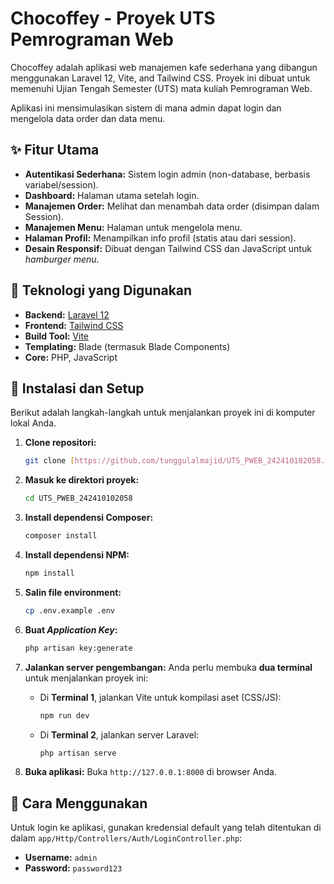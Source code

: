 # Chocoffey - Proyek UTS Pemrograman Web

Chocoffey adalah aplikasi web manajemen kafe sederhana yang dibangun menggunakan Laravel 12, Vite, and Tailwind CSS. Proyek ini dibuat untuk memenuhi Ujian Tengah Semester (UTS) mata kuliah Pemrograman Web.

Aplikasi ini mensimulasikan sistem di mana admin dapat login dan mengelola data order dan data menu.

## ✨ Fitur Utama

* **Autentikasi Sederhana:** Sistem login admin (non-database, berbasis variabel/session).
* **Dashboard:** Halaman utama setelah login.
* **Manajemen Order:** Melihat dan menambah data order (disimpan dalam Session).
* **Manajemen Menu:** Halaman untuk mengelola menu.
* **Halaman Profil:** Menampilkan info profil (statis atau dari session).
* **Desain Responsif:** Dibuat dengan Tailwind CSS dan JavaScript untuk *hamburger menu*.

## 🚀 Teknologi yang Digunakan

* **Backend:** [Laravel 12](https://laravel.com/)
* **Frontend:** [Tailwind CSS](https://tailwindcss.com/)
* **Build Tool:** [Vite](https://vitejs.dev/)
* **Templating:** Blade (termasuk Blade Components)
* **Core:** PHP, JavaScript

## 🔧 Instalasi dan Setup

Berikut adalah langkah-langkah untuk menjalankan proyek ini di komputer lokal Anda.

1.  **Clone repositori:**
    ```bash
    git clone [https://github.com/tunggulalmajid/UTS_PWEB_242410102058.git](https://github.com/tunggulalmajid/UTS_PWEB_242410102058.git)
    ```

2.  **Masuk ke direktori proyek:**
    ```bash
    cd UTS_PWEB_242410102058
    ```

3.  **Install dependensi Composer:**
    ```bash
    composer install
    ```

4.  **Install dependensi NPM:**
    ```bash
    npm install
    ```

5.  **Salin file environment:**
    ```bash
    cp .env.example .env
    ```

6.  **Buat *Application Key*:**
    ```bash
    php artisan key:generate
    ```

7.  **Jalankan server pengembangan:**
    Anda perlu membuka **dua terminal** untuk menjalankan proyek ini:

    * Di **Terminal 1**, jalankan Vite untuk kompilasi aset (CSS/JS):
        ```bash
        npm run dev
        ```

    * Di **Terminal 2**, jalankan server Laravel:
        ```bash
        php artisan serve
        ```

8.  **Buka aplikasi:**
    Buka `http://127.0.0.1:8000` di browser Anda.

## 🔑 Cara Menggunakan

Untuk login ke aplikasi, gunakan kredensial default yang telah ditentukan di dalam `app/Http/Controllers/Auth/LoginController.php`:

* **Username:** `admin`
* **Password:** `password123`
